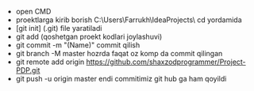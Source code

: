 - open CMD
- proektlarga kirib borish  C:\Users\Farrukh\IdeaProjects\  cd yordamida
- [git init] (.git) file yaratiladi 
- git add (qoshetgan proekt kodlari joylashuvi)
- git commit -m "(Name)" commit qilish 
- git branch -M master hozrda faqat oz komp da commit qilingan 
- git remote add origin https://github.com/shaxzodprogrammer/Project-PDP.git
- git push -u origin master   endi commitimiz git hub ga ham qoyildi 

